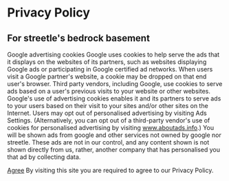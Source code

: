 # Privacy Policy
## For streetle's bedrock basement
Google advertising cookies
Google uses cookies to help serve the ads that it displays on the websites of its partners, such as websites displaying Google ads or participating in Google certified ad networks. When users visit a Google partner's website, a cookie may be dropped on that end user's browser.
Third party vendors, including Google, use cookies to serve ads based on a user's previous visits to your website or other websites.
Google's use of advertising cookies enables it and its partners to serve ads to your users based on their visit to your sites and/or other sites on the Internet.
Users may opt out of personalised advertising by visiting Ads Settings. (Alternatively, you can opt out of a third-party vendor's use of cookies for personalised advertising by visiting www.aboutads.info.)
You will be shown ads from google and other services not owned by google nor streetle. These ads are not in our control, and any content shown is not shown directly from us, rather, another company that has personalised you that ad by collecting data.

[Agree](./)
By visiting this site you are required to agree to our Privacy Policy.

<head>
<script async src="https://pagead2.googlesyndication.com/pagead/js/adsbygoogle.js?client=ca-pub-5850853284840895"
     crossorigin="anonymous"></script>
</head>
